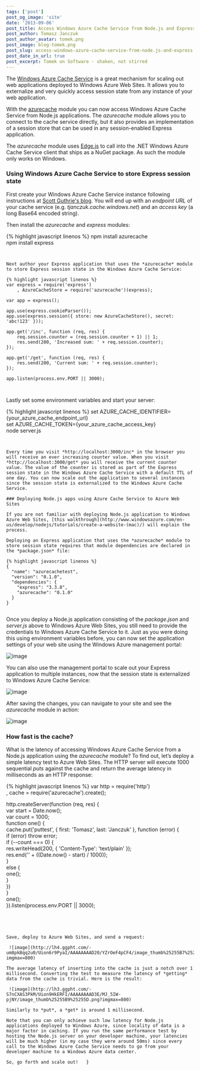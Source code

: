 ```yaml
---
tags: ['post']
post_og_image: 'site'
date: '2013-09-06'  
post_title: Access Windows Azure Cache Service from Node.js and Express
post_author: Tomasz Janczuk
post_author_avatar: tomek.png
post_image: blog-tomek.png
post_slug: access-windows-azure-cache-service-from-node.js-and-express
post_date_in_url: true
post_excerpt: Tomek on Software - shaken, not stirred
---
```





The [Windows Azure Cache Service](http://weblogs.asp.net/scottgu/archive/2013/09/03/windows-azure-new-distributed-dedicated-high-performance-cache-service-more-cool-improvements.aspx) is a great mechanism for scaling out web applications deployed to Windows Azure Web Sites. It allows you to externalize and very quickly access session state from any instance of your web application.  

With the [azurecache](https://github.com/tjanczuk/azurecache) module you can now access Windows Azure Cache Service from Node.js applications. The *azurecache* module allows you to connect to the cache service directly, but it also provides an implementation of a session store that can be used in any session-enabled Express application.   

The *azurecache* module uses [Edge.js](http://tjanczuk.github.io/edge/) to call into the .NET Windows Azure Cache Service client that ships as a NuGet package. As such the module only works on Windows.    

### Using Windows Azure Cache Service to store Express session state  

First create your Windows Azure Cache Service instance following instructions at [Scott Guthrie's blog](http://weblogs.asp.net/scottgu/archive/2013/09/03/windows-azure-new-distributed-dedicated-high-performance-cache-service-more-cool-improvements.aspx). You will end up with an *endpoint URL* of your cache service (e.g. *tjanczuk.cache.windows.net*) and an *access key* (a long Base64 encoded string).  

Then install the *azurecache* and *express* modules:  

{% highlight javascript linenos %}
   npm install azurecache  
npm install express  

  

```


Next author your Express application that uses the *azurecache* module to store Express session state in the Windows Azure Cache Service:

{% highlight javascript linenos %}
var express = require('express')  
    , AzureCacheStore = require('azurecache')(express);  
  
var app = express();  
  
app.use(express.cookieParser());  
app.use(express.session({ store: new AzureCacheStore(), secret: 'abc!123' }));  
  
app.get('/inc', function (req, res) {  
    req.session.counter = (req.session.counter + 1) || 1;  
    res.send(200, 'Increased sum: ' + req.session.counter);  
});  
  
app.get('/get', function (req, res) {  
    res.send(200, 'Current sum: ' + req.session.counter);  
});  
  
app.listen(process.env.PORT || 3000);  

  

```


Lastly set some environment variables and start your server:

{% highlight javascript linenos %}
set AZURE_CACHE_IDENTIFIER={your_azure_cache_endpoint_url}  
set AZURE_CACHE_TOKEN={your_azure_cache_access_key}  
node server.js  

  

```


Every time you visit *http://localhost:3000/inc* in the browser you will receive an ever increasing counter value. When you visit *http://localhost:3000/get* you will receive the current counter value. The value of the counter is stored as part of the Express session state in the Windows Azure Cache Service with a default TTL of one day. You can now scale out the application to several instances since the session state is externalized to the Windows Azure Cache Service. 

### Deploying Node.js apps using Azure Cache Service to Azure Web Sites

If you are not familiar with deploying Node.js application to Windows Azure Web Sites, [this walkthrough](http://www.windowsazure.com/en-us/develop/nodejs/tutorials/create-a-website-(mac)/) will explain the process. 

Deploying an Express application that uses the *azurecache* module to store session state requires that module dependencies are declared in the *package.json* file:

{% highlight javascript linenos %}
{  
  "name": "azurecachetest",  
  "version": "0.1.0",  
  "dependencies": {  
    "express": "3.3.8",  
    "azurecache": "0.1.0"  
  }  
}
  

```


Once you deploy a Node.js application consisting of the *package.json* and *server.js* above to Windows Azure Web Sites, you still need to provide the credentials to Windows Azure Cache Service to it. Just as you were doing this using environment variables before, you can now set the application settings of your web site using the Windows Azure management portal: 

 ![image](http://lh6.ggpht.com/-iN14ezMk41s/Uion2HX3aLI/AAAAAAAAD2E/GroOrOV5ZXU/image_thumb%25255B1%25255D.png?imgmax=800) 

You can also use the management portal to scale out your Express application to multiple instances, now that the session state is externalized to Windows Azure Cache Service:

 ![image](http://lh6.ggpht.com/-zc0tRtqK6VU/Uion2xEgAuI/AAAAAAAAD2U/ZFKRtth1kjY/image_thumb%25255B3%25255D.png?imgmax=800) 





After saving the changes, you can navigate to your site and see the *azurecache* module in action:

 ![image](http://lh5.ggpht.com/-8rcFMLFagHY/Uion4sYkXKI/AAAAAAAAD2k/pF1D9iQ05Xc/image_thumb%25255B5%25255D.png?imgmax=800) 

### How fast is the cache?

What is the latency of accessing Windows Azure Cache Service from a Node.js application using the *azurecache* module? To find out, let’s deploy a simple latency test to Azure Web Sites. The HTTP server will execute 1000 sequential *puts* against the cache and return the average latency in milliseconds as an HTTP response:

{% highlight javascript linenos %}
var http = require('http')  
    , cache = require('azurecache').create();  
  
http.createServer(function (req, res) {  
    var start = Date.now();  
    var count = 1000;  
    function one() {  
        cache.put('puttest', { first: 'Tomasz', last: 'Janczuk' }, function (error) {  
            if (error) throw error;  
            if (--count === 0) {  
                res.writeHead(200, { 'Content-Type': 'text/plain' });  
                res.end('' + ((Date.now() - start) / 1000));  
            }  
            else {  
                one();  
            }  
        })  
    }  
    one();  
}).listen(process.env.PORT || 3000);
  

```




Save, deploy to Azure Web Sites, and send a request:

 ![image](http://lh4.ggpht.com/-um8pkBqq2u0/Uion6r9PyaI/AAAAAAAAD20/YZrOeF4pCF4/image_thumb%25255B7%25255D.png?imgmax=800) 

The average latency of inserting into the cache is just a notch over 1 millisecond. Converting the test to measure the latency of *getting* data from the cache is trivial. Here is the result:

 ![image](http://lh3.ggpht.com/-S7nCXAS3PkM/Uion9HkERFI/AAAAAAAAD3E/MJ_5IW-pjNY/image_thumb%25255B9%25255D.png?imgmax=800) 

Similarly to *put*, a *get* is around 1 millisecond. 

Note that you can only achieve such low latency for Node.js applications deployed to Windows Azure, since locality of data is a major factor in caching. If you run the same performance test by hosting the Node.js server on your developer machine, your latencies will be much higher (in my case they were around 50ms) since every call to the Windows Azure Cache Service needs to go from your developer machine to a Windows Azure data center. 

So, go forth and scale out!   }